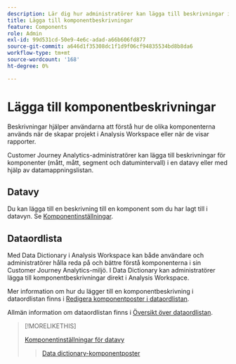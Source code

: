 ```yaml
---
description: Lär dig hur administratörer kan lägga till beskrivningar i komponenter med hjälp av en datavy eller dataordlistan.
title: Lägga till komponentbeskrivningar
feature: Components
role: Admin
exl-id: 99d531cd-50e9-4e6c-adad-a66b606fd877
source-git-commit: a646d1f35308dc1f1d9f06cf94835534bd8b8da6
workflow-type: tm+mt
source-wordcount: '168'
ht-degree: 0%

---
```


# Lägga till komponentbeskrivningar

Beskrivningar hjälper användarna att förstå hur de olika komponenterna används när de skapar projekt i Analysis Workspace eller när de visar rapporter.

Customer Journey Analytics-administratörer kan lägga till beskrivningar för komponenter (mått, mått, segment och datumintervall) i en datavy eller med hjälp av datamappningslistan.

## Datavy

Du kan lägga till en beskrivning till en komponent som du har lagt till i datavyn. Se [Komponentinställningar](/help/data-views/component-settings/overview.md).

## Dataordlista

Med Data Dictionary i Analysis Workspace kan både användare och administratörer hålla reda på och bättre förstå komponenterna i sin Customer Journey Analytics-miljö. I Data Dictionary kan administratörer lägga till komponentbeskrivningar direkt i Analysis Workspace.

Mer information om hur du lägger till en komponentbeskrivning i dataordlistan finns i [Redigera komponentposter i dataordlistan](/help/components/data-dictionary/edit-entries-data-dictionary.md).

Allmän information om dataordlistan finns i [Översikt över dataordlistan](/help/components/data-dictionary/data-dictionary-overview.md).

>[!MORELIKETHIS]
>
>[Komponentinställningar för datavy](/help/data-views/component-settings/overview.md)
>>[Data dictionary-komponentposter ](/help/components/data-dictionary/edit-entries-data-dictionary.md)
>
